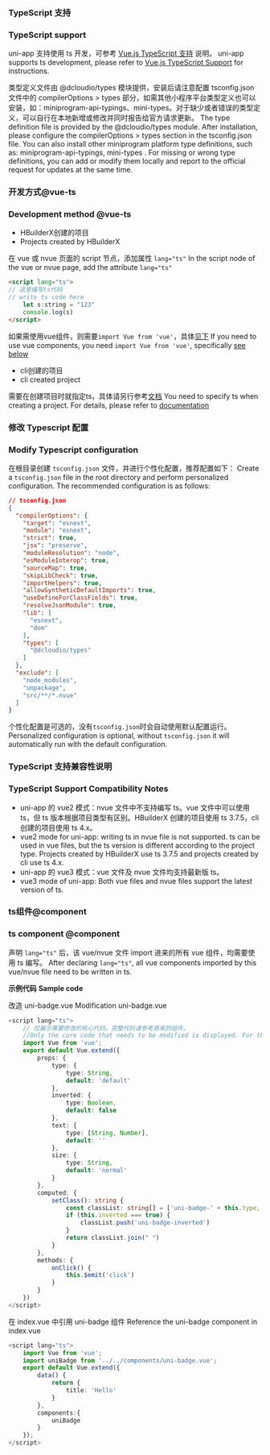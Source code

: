 ### TypeScript 支持
### TypeScript support

uni-app 支持使用 ts 开发，可参考 [Vue.js TypeScript 支持](https://cn.vuejs.org/v2/guide/typescript.html) 说明。
uni-app supports ts development, please refer to [Vue.js TypeScript Support](https://cn.vuejs.org/v2/guide/typescript.html) for instructions.

类型定义文件由 @dcloudio/types 模块提供，安装后请注意配置 tsconfig.json 文件中的 compilerOptions > types 部分，如需其他小程序平台类型定义也可以安装，如：miniprogram-api-typings、mini-types。对于缺少或者错误的类型定义，可以自行在本地新增或修改并同时报告给官方请求更新。
The type definition file is provided by the @dcloudio/types module. After installation, please configure the compilerOptions > types section in the tsconfig.json file. You can also install other miniprogram platform type definitions, such as: miniprogram-api-typings, mini-types . For missing or wrong type definitions, you can add or modify them locally and report to the official request for updates at the same time.

### 开发方式@vue-ts
### Development method @vue-ts

- HBuilderX创建的项目
- Projects created by HBuilderX

在 vue 或 nvue 页面的 script 节点，添加属性 `lang="ts"`
In the script node of the vue or nvue page, add the attribute `lang="ts"`

```html
<script lang="ts">
// 这里编写ts代码
// write ts code here
	let s:string = "123"
	console.log(s)
</script>
```

如果需使用vue组件，则需要`import Vue from 'vue'`，具体[见下](#component)
If you need to use vue components, you need `import Vue from 'vue'`, specifically [see below](#component)

- cli创建的项目
- cli created project

需要在创建项目时就指定ts，具体请另行参考[文档](https://uniapp.dcloud.io/quickstart-cli.html#install-vue-cli)
You need to specify ts when creating a project. For details, please refer to [documentation](https://uniapp.dcloud.io/quickstart-cli.html#install-vue-cli)

### 修改 Typescript 配置
### Modify Typescript configuration

在根目录创建 `tsconfig.json` 文件，并进行个性化配置，推荐配置如下：
Create a `tsconfig.json` file in the root directory and perform personalized configuration. The recommended configuration is as follows:
```json
// tsconfig.json
{
  "compilerOptions": {
    "target": "esnext",
    "module": "esnext",
    "strict": true,
    "jsx": "preserve",
    "moduleResolution": "node",
    "esModuleInterop": true,
    "sourceMap": true,
    "skipLibCheck": true,
    "importHelpers": true,
    "allowSyntheticDefaultImports": true,
    "useDefineForClassFields": true,
    "resolveJsonModule": true,
    "lib": [
      "esnext",
      "dom"
    ],
    "types": [
      "@dcloudio/types"
    ]
  },
  "exclude": [
    "node_modules",
    "unpackage",
    "src/**/*.nvue"
  ]
}
```

个性化配置是可选的，没有`tsconfig.json`时会自动使用默认配置运行。
Personalized configuration is optional, without `tsconfig.json` it will automatically run with the default configuration.

### TypeScript 支持兼容性说明
### TypeScript Support Compatibility Notes
- uni-app 的 vue2 模式：nvue 文件中不支持编写 ts。vue 文件中可以使用 ts，但 ts 版本根据项目类型有区别。HBuilderX 创建的项目使用 ts 3.7.5，cli 创建的项目使用 ts 4.x。
- vue2 mode for uni-app: writing ts in nvue file is not supported. ts can be used in vue files, but the ts version is different according to the project type. Projects created by HBuilderX use ts 3.7.5 and projects created by cli use ts 4.x.
- uni-app 的 vue3 模式：vue 文件及 nvue 文件均支持最新版 ts。
- vue3 mode of uni-app: Both vue files and nvue files support the latest version of ts.

### ts组件@component
### ts component @component

声明 `lang="ts"` 后，该 vue/nvue 文件 import 进来的所有 vue 组件，均需要使用 ts 编写。
After declaring `lang="ts"`, all vue components imported by this vue/nvue file need to be written in ts.

**示例代码**
**Sample code**

改造 uni-badge.vue
Modification uni-badge.vue

```ts
<script lang="ts">
    // 仅展示需要修改的核心代码，完整代码请参考原来的组件。
    //Only the core code that needs to be modified is displayed. For the complete code, please refer to the original components.
	import Vue from 'vue';
	export default Vue.extend({
		props: {
			type: {
				type: String,
				default: 'default'
			},
			inverted: {
				type: Boolean,
				default: false
			},
			text: {
				type: [String, Number],
				default: ''
			},
			size: {
				type: String,
				default: 'normal'
			}
		},
		computed: {
			setClass(): string {
				const classList: string[] = ['uni-badge-' + this.type, 'uni-badge-size-' + this.size];
				if (this.inverted === true) {
					classList.push('uni-badge-inverted')
				}
				return classList.join(" ")
			}
		},
		methods: {
			onClick() {
				this.$emit('click')
			}
		}
	})
</script>
```

在 index.vue 中引用 uni-badge 组件
Reference the uni-badge component in index.vue

```ts
<script lang="ts">
	import Vue from 'vue';
	import uniBadge from '../../components/uni-badge.vue';
	export default Vue.extend({
		data() {
			return {
				title: 'Hello'
			}
		},
		components:{
			uniBadge
		}
	});
</script>
```
